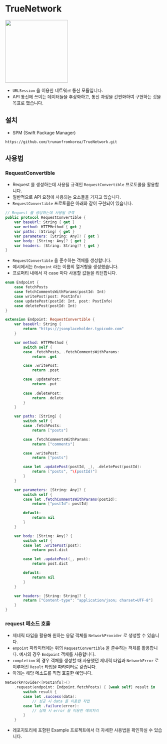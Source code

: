 # TrueNetwork

<img src="https://user-images.githubusercontent.com/55919701/208962188-ddea2d3a-08e1-4df2-9590-d0db9f948d30.gif" width="200">

- `URLSession` 을 이용한 네트워크 통신 모듈입니다.
- API 통신에 쓰이는 데이터들을 추상화하고, 통신 과정을 간편화하여 구현하는 것을 목표로 했습니다.

## 설치
- SPM (Swift Package Manager)

``` 
https://github.com/trumanfromkorea/TrueNetwork.git
```

## 사용법

### RequestConvertible

- Request 를 생성하는데 사용될 규격인 `RequestConvertible` 프로토콜을 활용합니다.
- 일반적으로 API 요청에 사용되는 요소들을 가지고 있습니다.
- `RequestConvertible` 프로토콜은 아래와 같이 구현되어 있습니다.

```swift
// Request 를 생성하는데 사용될 규격
public protocol RequestConvertible {
    var baseUrl: String { get }
    var method: HTTPMethod { get }
    var paths: [String] { get }
    var parameters: [String: Any]? { get }
    var body: [String: Any]? { get }
    var headers: [String: String]? { get }
}
```

- `RequestConvertible` 을 준수하는 객체를 생성합니다.
- 예시에서는 `Endpoint` 라는 이름의 열거형을 생성했습니다.
- 프로퍼티 내에서 각 case 마다 사용할 값들을 리턴합니다.

```swift
enum Endpoint {
    case fetchPosts
    case fetchCommentsWithParams(postId: Int)
    case writePost(post: PostInfo)
    case updatePost(postId: Int, post: PostInfo)
    case deletePost(postId: Int)
}

extension Endpoint: RequestConvertible {
    var baseUrl: String {
        return "https://jsonplaceholder.typicode.com"
    }

    var method: HTTPMethod {
        switch self {
        case .fetchPosts, .fetchCommentsWithParams:
            return .get

        case .writePost:
            return .post

        case .updatePost:
            return .put
            
        case .deletePost:
            return .delete
        }
    }

    var paths: [String] {
        switch self {
        case .fetchPosts:
            return ["posts"]

        case .fetchCommentsWithParams:
            return ["comments"]

        case .writePost:
            return ["posts"]

        case let .updatePost(postId, _), .deletePost(postId):
            return ["posts", "\(postId)"]
        }
    }

    var parameters: [String: Any]? {
        switch self {
        case let .fetchCommentsWithParams(postId):
            return ["postId": postId]

        default:
            return nil
        }
    }

    var body: [String: Any]? {
        switch self {
        case let .writePost(post):
            return post.dict

        case let .updatePost(_, post):
            return post.dict

        default:
            return nil
        }
    }

    var headers: [String: String]? {
        return ["Content-type": "application/json; charset=UTF-8"]
    }
}
```

### request 메소드 호출

- 제네릭 타입을 활용해 원하는 응답 객체를 `NetworkProvider` 로 생성할 수 있습니다. 
- `enpoint` 파라미터에는 위의 `RequestConvertible` 을 준수하는 객체를 활용합니다. 예시의 경우 `Endpoint` 객체를 사용합니다.
- `completion` 의 경우 객체를 생성할 때 사용했던 제네릭 타입과 `NetworkError` 로 이루어진 `Result` 타입을 파라미터로 갖습니다.
- 아래는 해당 메소드를 직접 호출한 예입니다.

```swift
NetworkProvider<[PostInfo]>()
    .request(endpoint: Endpoint.fetchPosts) { [weak self] result in
        switch result {
        case let .success(data):
            // 성공 시 data 를 이용한 작업
        case let .failure(error):
            // 실패 시 error 을 이용한 예외처리
        }
    }
```

- 레포지토리에 포함된 Example 프로젝트에서 더 자세한 사용법을 확인하실 수 있습니다. 
